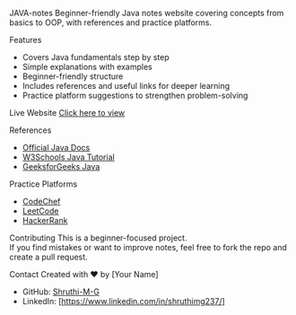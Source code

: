 JAVA-notes
Beginner-friendly Java notes website covering concepts from basics to OOP, with references and practice platforms.

Features
- Covers Java fundamentals step by step  
- Simple explanations with examples  
- Beginner-friendly structure  
- Includes references and useful links for deeper learning  
- Practice platform suggestions to strengthen problem-solving  

Live Website
 [Click here to view](https://shruthi-m-g.github.io/JAVA-notes/)  

References
- [Official Java Docs](https://docs.oracle.com/javase/tutorial/)  
- [W3Schools Java Tutorial](https://www.w3schools.com/java/)  
- [GeeksforGeeks Java](https://www.geeksforgeeks.org/java/)  

Practice Platforms
- [CodeChef](https://www.codechef.com/)  
- [LeetCode](https://leetcode.com/)  
- [HackerRank](https://www.hackerrank.com/domains/tutorials/10-days-of-java)  

Contributing
This is a beginner-focused project.  
If you find mistakes or want to improve notes, feel free to fork the repo and create a pull request.  

Contact
Created with ❤️ by [Your Name]  
- GitHub: [Shruthi-M-G](https://https://github.com/Shruthi-M-G)  
- LinkedIn: [https://www.linkedin.com/in/shruthimg237/]
